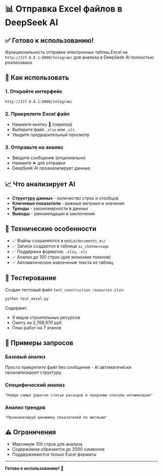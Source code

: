 # 📊 Отправка Excel файлов в DeepSeek AI

## ✅ Готово к использованию!

Функциональность отправки электронных таблиц Excel на `http://127.0.0.1:8000/telegram/` для анализа в DeepSeek AI полностью реализована.

## 🚀 Как использовать

### 1. Откройте интерфейс
```
http://127.0.0.1:8000/telegram/
```

### 2. Прикрепите Excel файл
- Нажмите кнопку 📎 (скрепка)
- Выберите файл `.xlsx` или `.xls`
- Увидите предварительный просмотр

### 3. Отправьте на анализ
- Введите сообщение (опционально)
- Нажмите ➤ для отправки
- DeepSeek AI проанализирует данные

## 📈 Что анализирует AI

- **Структуру данных** - количество строк и столбцов
- **Ключевые показатели** - важные метрики и значения
- **Тренды** - закономерности в данных
- **Выводы** - рекомендации и заключения

## 🔧 Технические особенности

- ✅ Файлы сохраняются в `media/documents_ai/`
- ✅ Записи создаются в таблице `ai_chatmessage`
- ✅ Поддержка форматов: `.xlsx`, `.xls`
- ✅ Анализ до 100 строк (для экономии токенов)
- ✅ Автоматическое извлечение текста из таблиц

## 🧪 Тестирование

Создан тестовый файл `test_construction_resources.xlsx`:
```bash
python test_excel.py
```

Содержит:
- 9 видов строительных ресурсов
- Смету на 2,768,970 руб.
- План работ на 7 этапов

## 📝 Примеры запросов

### Базовый анализ
Просто прикрепите файл без сообщения - AI автоматически проанализирует структуру.

### Специфический анализ
```
"Найди самые дорогие статьи расходов и предложи способы оптимизации"
```

### Анализ трендов
```
"Проанализируй динамику показателей по месяцам"
```

## ⚠️ Ограничения

- Максимум 100 строк для анализа
- Содержимое обрезается до 2000 символов
- Поддерживаются только Excel форматы

---

**Готово к использованию!** 🎉